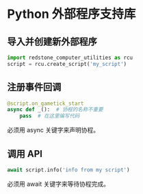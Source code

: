 # Python 外部程序支持库

## 导入并创建新外部程序

```python
import redstone_computer_utilities as rcu
script = rcu.create_script('my_script')
```

## 注册事件回调

```python
@script.on_gametick_start
async def _():  # 协程的名称不重要
    pass  # 在这里编写代码
```

必须用 async 关键字来声明协程。

## 调用 API

```python
await script.info('info from my script')
```

必须用 await 关键字来等待协程完成。
